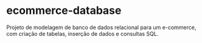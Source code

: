 # ecommerce-database
Projeto de modelagem de banco de dados relacional para um e-commerce, com criação de tabelas, inserção de dados e consultas SQL.
